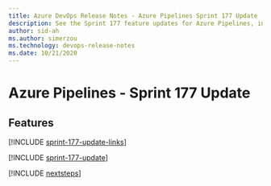 ```yaml
---
title: Azure DevOps Release Notes - Azure Pipelines Sprint 177 Update
description: See the Sprint 177 feature updates for Azure Pipelines, including next steps.
author: sid-ah
ms.author: simerzou
ms.technology: devops-release-notes
ms.date: 10/21/2020
---
```


# Azure Pipelines - Sprint 177 Update

## Features

[!INCLUDE [sprint-177-update-links](../includes/pipelines/sprint-177-update-links.md)]

[!INCLUDE [sprint-177-update](../includes/pipelines/sprint-177-update.md)]

[!INCLUDE [nextsteps](../includes/nextsteps.md)]
